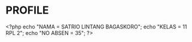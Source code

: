 # PROFILE
&lt;?php  echo "NAMA = SATRIO LINTANG BAGASKORO"; echo "KELAS = 11 RPL 2"; echo "NO ABSEN = 35";  ?>
